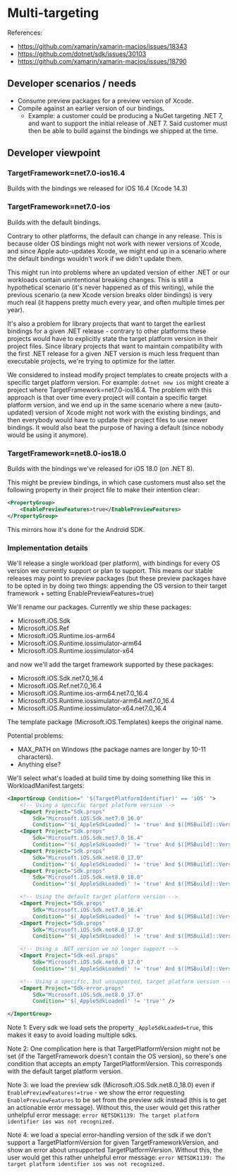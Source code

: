 # Multi-targeting

References:

* https://github.com/xamarin/xamarin-macios/issues/18343
* https://github.com/dotnet/sdk/issues/30103
* https://github.com/xamarin/xamarin-macios/issues/18790

## Developer scenarios / needs

* Consume preview packages for a preview version of Xcode.
* Compile against an earlier version of our bindings.
    * Example: a customer could be producing a NuGet targeting .NET 7, and
      want to support the initial release of .NET 7. Said customer must then
      be able to build against the bindings we shipped at the time.

## Developer viewpoint

### TargetFramework=net7.0-ios16.4

Builds with the bindings we released for iOS 16.4 (Xcode 14.3)

### TargetFramework=net7.0-ios

Builds with the default bindings.

Contrary to other platforms, the default can change in any release. This is
because older OS bindings might not work with newer versions of Xcode, and
since Apple auto-updates Xcode, we might end up in a scenario where the
default bindings wouldn't work if we didn't update them.

This might run into problems where an updated version of either .NET or our
workloads contain unintentional breaking changes. This is still a hypothetical
scenario (it's never happened as of this writing), while the previous scenario
(a new Xcode version breaks older bindings) is very much real (it happens
pretty much every year, and often multiple times per year).

It's also a problem for library projects that want to target the earliest
bindings for a given .NET release - contrary to other platforms these projects
would have to explicitly state the target platform version in their project
files. Since library projects that want to maintain compatibility with the
first .NET release for a given .NET version is much less frequent than
executable projects, we're trying to optimize for the latter.

We considered to instead modify project templates to create projects with a
specific target platform version. For example: `dotnet new ios` might create a
project where TargetFramework=net7.0-ios16.4. The problem with this approach
is that over time every project will contain a specific target platform
version, and we end up in the same scenario where a new (auto-updated) version
of Xcode might not work with the existing bindings, and then everybody would
have to update their project files to use newer bindings. It would also beat
the purpose of having a default (since nobody would be using it anymore).

### TargetFramework=net8.0-ios18.0

Builds with the bindings we've released for iOS 18.0 (on .NET 8).

This might be preview bindings, in which case customers must also set the
following property in their project file to make their intention clear:

```xml
<PropertyGroup>
    <EnablePreviewFeatures>true</EnablePreviewFeatures>
</PropertyGroup>
```

This mirrors how it's done for the Android SDK.

### Implementation details

We'll release a single workload (per platform), with bindings for every OS
version we currently support or plan to support. This means our stable
releases may point to preview packages (but these preview packages have to be
opted in by doing two things: appending the OS version to their target
framework + setting EnablePreviewFeatures=true)

We'll rename our packages. Currently we ship these packages:

* Microsoft.iOS.Sdk
* Microsoft.iOS.Ref
* Microsoft.iOS.Runtime.ios-arm64
* Microsoft.iOS.Runtime.iossimulator-arm64
* Microsoft.iOS.Runtime.iossimulator-x64

and now we'll add the target framework supported by these packages:

* Microsoft.iOS.Sdk.net7.0_16.4
* Microsoft.iOS.Ref.net7.0_16.4
* Microsoft.iOS.Runtime.ios-arm64.net7.0_16.4
* Microsoft.iOS.Runtime.iossimulator-arm64.net7.0_16.4
* Microsoft.iOS.Runtime.iossimulator-x64.net7.0_16.4

The template package (Microsoft.iOS.Templates) keeps the original name.

Potential problems:

* MAX_PATH on Windows (the package names are longer by 10-11 characters).
* Anything else?

We'll select what's loaded at build time by doing something like this in
WorkloadManifest.targets:

```xml
<ImportGroup Condition=" '$(TargetPlatformIdentifier)' == 'iOS' ">
    <!-- Using a specific target platform version --> 
    <Import Project="Sdk.props"
        Sdk="Microsoft.iOS.Sdk.net7.0_16.0"
        Condition="'$(_AppleSdkLoaded)' != 'true' And $([MSBuild]::VersionEquals($(TargetFrameworkVersion), '7.0')) And '$(TargetPlatformVersion)' != '' And $([MSBuild]::VersionEquals($(TargetPlatformVersion), '16.0'))" />
    <Import Project="Sdk.props"
        Sdk="Microsoft.iOS.Sdk.net7.0_16.4"
        Condition="'$(_AppleSdkLoaded)' != 'true' And $([MSBuild]::VersionEquals($(TargetFrameworkVersion), '7.0')) And '$(TargetPlatformVersion)' != '' And $([MSBuild]::VersionEquals($(TargetPlatformVersion), '16.4'))" />
    <Import Project="Sdk.props"
        Sdk="Microsoft.iOS.Sdk.net8.0_17.0"
        Condition="'$(_AppleSdkLoaded)' != 'true' And $([MSBuild]::VersionEquals($(TargetFrameworkVersion), '8.0')) And '$(TargetPlatformVersion)' != '' And $([MSBuild]::VersionEquals($(TargetPlatformVersion), '17.0'))" />
    <Import Project="Sdk.props"
        Sdk="Microsoft.iOS.Sdk.net8.0_18.0"
        Condition="'$(_AppleSdkLoaded)' != 'true' And $([MSBuild]::VersionEquals($(TargetFrameworkVersion), '8.0')) And '$(TargetPlatformVersion)' != '' And $([MSBuild]::VersionEquals($(TargetPlatformVersion), '18.0'))" />

    <!-- Using the default target platform version -->
    <Import Project="Sdk.props"
        Sdk="Microsoft.iOS.Sdk.net7.0_16.4"
        Condition="'$(_AppleSdkLoaded)' != 'true' And $([MSBuild]::VersionEquals($(TargetFrameworkVersion), '7.0')) And '$(TargetPlatformVersion)' == ''" />
    <Import Project="Sdk.props"
        Sdk="Microsoft.iOS.Sdk.net8.0_17.0"
        Condition="'$(_AppleSdkLoaded)' != 'true' And $([MSBuild]::VersionEquals($(TargetFrameworkVersion), '8.0')) And '$(TargetPlatformVersion)' == ''" />

    <!-- Using a .NET version we no longer support -->
    <Import Project="Sdk-eol.props"
        Sdk="Microsoft.iOS.Sdk.net8.0_17.0"
        Condition="'$(_AppleSdkLoaded)' != 'true' And $([MSBuild]::VersionLessThan($(TargetFrameworkVersion), '7.0'))" />

    <!-- Using a specific, but unsupported, target platform version -->
    <Import Project="Sdk-error.props"
        Sdk="Microsoft.iOS.Sdk.net8.0_17.0"
        Condition="'$(_AppleSdkLoaded)' != 'true'" />

</ImportGroup>
```

Note 1: Every sdk we load sets the property `_AppleSdkLoaded=true`, this makes
it easy to avoid loading multiple sdks.

Note 2: One complication here is that TargetPlatformVersion might not be set
(if the TargetFramework doesn't contain the OS version), so there's one
condition that accepts an empty TargetPlatformVersion. This corresponds with
the default target platform version.

Note 3: we load the preview sdk (Microsoft.iOS.Sdk.net8.0_18.0) even if
`EnablePreviewFeatures!=true` - we show the error requesting
`EnablePreviewFeatures` to be set from the preview sdk instead (this is to get
an actionable error message). Without this, the user would get this rather
unhelpful error message: `error NETSDK1139: The target platform identifier ios
was not recognized.`

Note 4: we load a special error-handling version of the sdk if we don't
support a TargetPlatformVersion for given TargetFrameworkVersion, and show an
error about unsupported TargetPlatformVersion. Without this, the user would
get this rather unhelpful error message: `error NETSDK1139: The target
platform identifier ios was not recognized.`

